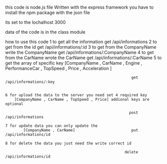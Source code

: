 this code is node.js file 
    Written with the express framework 
    you have to install the npm package with the json file 

its set to the lochalhost 3000 

data of the code is in the class module 

how to use this code 
    1 to get all the information                            get /api/informations
    2 to get from the id                                    get /api/informations/:id
    3 to get from the CompanyName write the CompanyName     get /api/informations/:CompanyName 
    4 to get from the CarName wrote the CarName             get /api/informations/:CarName
    5 to get the array of specific key
        [CompanyName , CarName , Engine , PerformanceCar , TopSpeed , Price , Acceleration ]

                                                            get /api/informations/:key


    6 for upload the data to the server you need set 4 required key 
        [CompanyName , CarName , TopSpeed , Price] addional keys are optional 

                                                           post /api/informations

    7 for update data you can only update the 
            [CompanyName , CarName]                         put /api/informations/id

    8 for delete the data you just need the write correct id 

                                                         delete /api/informations/id